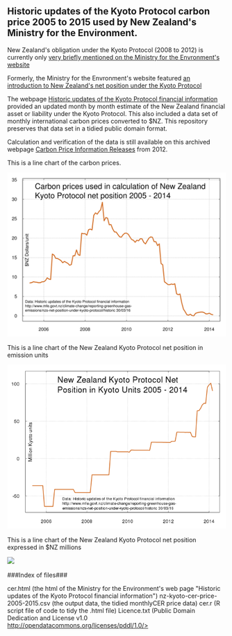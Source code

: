 ## Historic updates of the Kyoto Protocol carbon price 2005 to 2015 used by New Zealand's Ministry for the Environment.

New Zealand's obligation under the Kyoto Protocol (2008 to 2012) is currently only [very briefly mentioned on the Ministry for the Envronment's website](https://web.archive.org/web/20160415183825/http://www.mfe.govt.nz/node/16642)

Formerly, the Ministry for the Envronment's website featured [an introduction to New Zealand's net position under the Kyoto Protocol](https://web.archive.org/web/20160503022352/http://www.mfe.govt.nz/climate-change/reporting-greenhouse-gas-emissions/nzs-net-position-under-kyoto-protocol/about-net)

The webpage [Historic updates of the Kyoto Protocol financial information](https://web.archive.org/web/20160503020232/http://www.mfe.govt.nz/climate-change/reporting-greenhouse-gas-emissions/nzs-net-position-under-kyoto-protocol/historic) provided an updated month by month estimate of the New Zealand financial asset or liability under the Kyoto Protocol. This also included a data set of monthly international carbon prices converted to $NZ. This repository preserves that data set in a tidied public domain format.

Calculation and verification of the data is still available on this archived webpage [Carbon Price Information Releases](http://www.treasury.govt.nz/publications/informationreleases/carbonprice) from 2012.

This is a line chart of the carbon prices.

![](NZ-Kyoto-Prices-720by540v2.svg)

This is a line chart of the New Zealand Kyoto Protocol net position in emission units

![](NZ-Kyoto-Net-Units-720by540v2.png)

This is a line chart of the New Zealand Kyoto Protocol net position expressed in $NZ millions 

![](NZ-Kyoto-Net-Asset-720by540v2)

###Index of files###

cer.html (the html of the Ministry for the Environment's web page "Historic updates of the Kyoto Protocol financial information")
nz-kyoto-cer-price-2005-2015.csv (the output data, the tidied monthlyCER price data)
cer.r (R script file of code to tidy the .html file)
Licence.txt           (Public Domain  Dedication and License v1.0 <a href="http://opendatacommons.org/licenses/pddl/1.0/">http://opendatacommons.org/licenses/pddl/1.0/>

